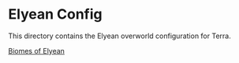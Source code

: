 # Elyean Config

This directory contains the Elyean overworld configuration for Terra.

[Biomes of Elyean](Biomes.md)